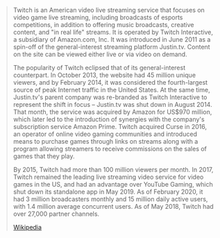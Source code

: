 
> Twitch is an American video live streaming service that focuses on video game live streaming, including broadcasts of esports competitions, in addition to offering music broadcasts, creative content, and "in real life" streams. It is operated by Twitch Interactive, a subsidiary of Amazon.com, Inc. It was introduced in June 2011 as a spin-off of the general-interest streaming platform Justin.tv. Content on the site can be viewed either live or via video on demand.
>
> The popularity of Twitch eclipsed that of its general-interest counterpart. In October 2013, the website had 45 million unique viewers, and by February 2014, it was considered the fourth-largest source of peak Internet traffic in the United States. At the same time, Justin.tv's parent company was re-branded as Twitch Interactive to represent the shift in focus – Justin.tv was shut down in August 2014. That month, the service was acquired by Amazon for US$970 million, which later led to the introduction of synergies with the company's subscription service Amazon Prime. Twitch acquired Curse in 2016, an operator of online video gaming communities and introduced means to purchase games through links on streams along with a program allowing streamers to receive commissions on the sales of games that they play.
>
> By 2015, Twitch had more than 100 million viewers per month. In 2017, Twitch remained the leading live streaming video service for video games in the US, and had an advantage over YouTube Gaming, which shut down its standalone app in May 2019. As of February 2020, it had 3 million broadcasters monthly and 15 million daily active users, with 1.4 million average concurrent users. As of May 2018, Twitch had over 27,000 partner channels.
>
> [Wikipedia](https://en.wikipedia.org/wiki/Twitch%20(service))